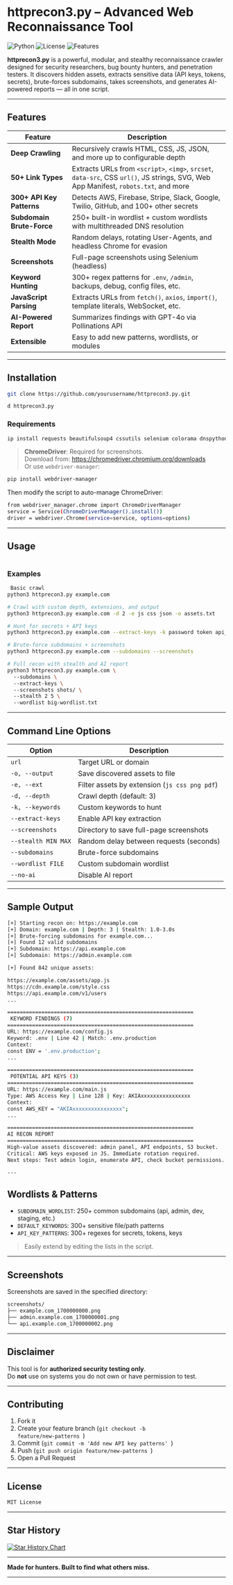 
# httprecon3.py – Advanced Web Reconnaissance Tool

![Python](https://img.shields.io/badge/python-3.8%2B-blue)
![License](https://img.shields.io/badge/license-MIT-green)
![Features](https://img.shields.io/badge/features-crawl%20%7C%20api%20keys%20%7C%20subdomains%20%7C%20screenshots%20%7C%20stealth-orange)

**httprecon3.py** is a powerful, modular, and stealthy reconnaissance crawler designed for security researchers, bug bounty hunters, and penetration testers. It discovers hidden assets, extracts sensitive data (API keys, tokens, secrets), brute-forces subdomains, takes screenshots, and generates AI-powered reports — all in one script.

---

## Features

| Feature | Description |
|-------|-----------|
| **Deep Crawling** | Recursively crawls HTML, CSS, JS, JSON, and more up to configurable depth |
| **50+ Link Types** | Extracts URLs from `<script>`, `<img>`, `srcset`, `data-src`, CSS `url()`, JS strings, SVG, Web App Manifest, `robots.txt`, and more |
| **300+ API Key Patterns** | Detects AWS, Firebase, Stripe, Slack, Google, Twilio, GitHub, and 100+ other secrets |
| **Subdomain Brute-Force** | 250+ built-in wordlist + custom wordlists with multithreaded DNS resolution |
| **Stealth Mode** | Random delays, rotating User-Agents, and headless Chrome for evasion |
| **Screenshots** | Full-page screenshots using Selenium (headless) |
| **Keyword Hunting** | 300+ regex patterns for `.env`, `/admin`, backups, debug, config files, etc. |
| **JavaScript Parsing** | Extracts URLs from `fetch()`, `axios`, `import()`, template literals, WebSocket, etc. |
| **AI-Powered Report** | Summarizes findings with GPT-4o via Pollinations API |
| **Extensible** | Easy to add new patterns, wordlists, or modules |

---

## Installation

```sh
git clone https://github.com/yourusername/httprecon3.py.git
 ```  
```sh 
d httprecon3.py 
```

### Requirements

```sh 
ip install requests beautifulsoup4 cssutils selenium colorama dnspython 
```

> **ChromeDriver**: Required for screenshots.  
> Download from: https://chromedriver.chromium.org/downloads  
> Or use `webdriver-manager`:

```sh 
pip install webdriver-manager 
```

Then modify the script to auto-manage ChromeDriver:

```sh 
from webdriver_manager.chrome import ChromeDriverManager  
service = Service(ChromeDriverManager().install())  
driver = webdriver.Chrome(service=service, options=options) 
```

---

## Usage

```sh python3 httprecon3.py [URL] [OPTIONS] 
```

### Examples

```sh #
 Basic crawl  
python3 httprecon3.py example.com 
```

```sh 
# Crawl with custom depth, extensions, and output  
python3 httprecon3.py example.com -d 2 -e js css json -o assets.txt 
```

```sh 
# Hunt for secrets + API keys  
python3 httprecon3.py example.com --extract-keys -k password token api_key
```

```sh 
# Brute-force subdomains + screenshots  
python3 httprecon3.py example.com --subdomains --screenshots 
```

```sh 
# Full recon with stealth and AI report  
python3 httprecon3.py example.com \  
  --subdomains \  
  --extract-keys \  
  --screenshots shots/ \  
  --stealth 2 5 \  
  --wordlist big-wordlist.txt 
```

---

## Command Line Options

| Option | Description |
|------|-----------|
| `url` | Target URL or domain |
| `-o, --output` | Save discovered assets to file |
| `-e, --ext` | Filter assets by extension (`js css png pdf`) |
| `-d, --depth` | Crawl depth (default: 3) |
| `-k, --keywords` | Custom keywords to hunt |
| `--extract-keys` | Enable API key extraction |
| `--screenshots` | Directory to save full-page screenshots |
| `--stealth MIN MAX` | Random delay between requests (seconds) |
| `--subdomains` | Brute-force subdomains |
| `--wordlist FILE` | Custom subdomain wordlist |
| `--no-ai` | Disable AI report |

---

## Sample Output

```sh 
[+] Starting recon on: https://example.com  
[+] Domain: example.com | Depth: 3 | Stealth: 1.0-3.0s  
[+] Brute-forcing subdomains for example.com...  
[+] Found 12 valid subdomains  
[+] Subdomain: https://api.example.com  
[+] Subdomain: https://admin.example.com  

[+] Found 842 unique assets:  

https://example.com/assets/app.js  
https://cdn.example.com/style.css  
https://api.example.com/v1/users  
...  

============================================================  
 KEYWORD FINDINGS (7)  
============================================================  
URL: https://example.com/config.js  
Keyword: .env | Line 42 | Match: .env.production  
Context:  
const ENV = '.env.production';  
...  

============================================================  
 POTENTIAL API KEYS (3)  
============================================================  
URL: https://example.com/main.js  
Type: AWS Access Key | Line 128 | Key: AKIAxxxxxxxxxxxxxxxx  
Context:  
const AWS_KEY = "AKIAxxxxxxxxxxxxxxxx";  
...  

============================================================  
AI RECON REPORT  
============================================================  
High-value assets discovered: admin panel, API endpoints, S3 bucket.  
Critical: AWS keys exposed in JS. Immediate rotation required.  
Next steps: Test admin login, enumerate API, check bucket permissions. ```

---
```

## Wordlists & Patterns

- `SUBDOMAIN_WORDLIST`: 250+ common subdomains (api, admin, dev, staging, etc.)
- `DEFAULT_KEYWORDS`: 300+ sensitive file/path patterns
- `API_KEY_PATTERNS`: 300+ regexes for secrets, tokens, keys

> Easily extend by editing the lists in the script.

---

## Screenshots

Screenshots are saved in the specified directory:

```sh 
screenshots/  
├── example.com_1700000000.png  
├── admin.example.com_1700000001.png  
└── api.example.com_1700000002.png 
```

---

## Disclaimer

This tool is for **authorized security testing only**.  
Do **not** use on systems you do not own or have permission to test.

---

## Contributing

1. Fork it
2. Create your feature branch (<code>git checkout -b feature/new-patterns </code>)
3. Commit (<code>git commit -m 'Add new API key patterns' </code>)
4. Push (<code>git push origin feature/new-patterns </code>)
5. Open a Pull Request

---

## License

```sh 
MIT License 
```

---

## Star History

[![Star History Chart](https://api.star-history.com/svg?repos=yourusername/httprecon3.py&type=Date)](https://star-history.com/#yourusername/httprecon3.py&Date)

---

**Made for hunters. Built to find what others miss.**

---

